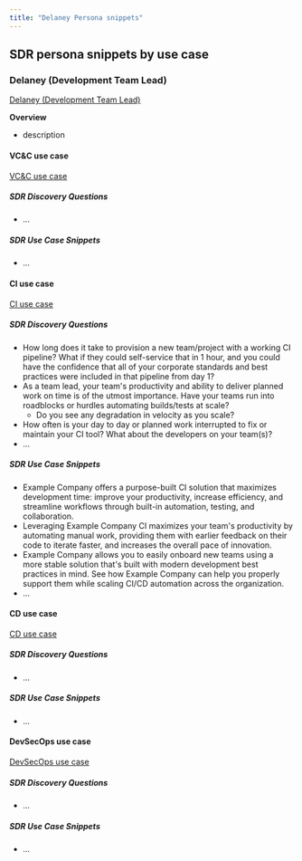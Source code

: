 ```yaml
---
title: "Delaney Persona snippets"
---
```


## SDR persona snippets by use case

### Delaney (Development Team Lead)

[Delaney (Development Team Lead)](/handbook/product/personas/#delaney-development-team-lead)

**Overview**

- description

#### VC&C use case

[VC&C use case](/handbook/marketing/brand-and-product-marketing/product-and-solution-marketing/usecase-gtm/version-control-collaboration/#personas)

##### SDR Discovery Questions

- ...

##### SDR Use Case Snippets

- ...

#### CI use case

[CI use case](/handbook/marketing/brand-and-product-marketing/product-and-solution-marketing/usecase-gtm/ci/#personas)

##### SDR Discovery Questions

- How long does it take to provision a new team/project with a working CI pipeline? What if they could self-service that in 1 hour, and you could have the confidence that all of your corporate standards and best practices were included in that pipeline from day 1?
- As a team lead, your team's productivity and ability to deliver planned work on time is of the utmost importance. Have your teams run into roadblocks or hurdles automating builds/tests at scale?
  - Do you see any degradation in velocity as you scale?
- How often is your day to day or planned work interrupted to fix or maintain your CI tool? What about the developers on your team(s)?
- ...

##### SDR Use Case Snippets

- Example Company offers a purpose-built CI solution that maximizes development time: improve your productivity, increase efficiency, and streamline workflows through built-in automation, testing, and collaboration.
- Leveraging Example Company CI maximizes your team's productivity by automating manual work, providing them with earlier feedback on their code to iterate faster, and increases the overall pace of innovation.
- Example Company allows you to easily onboard new teams using a more stable solution that's built with modern development best practices in mind. See how Example Company can help you properly support them while scaling CI/CD automation across the organization.
- ...

#### CD use case

[CD use case](/handbook/marketing/brand-and-product-marketing/product-and-solution-marketing/usecase-gtm/cd/#personas)

##### SDR Discovery Questions

- ...

##### SDR Use Case Snippets

- ...

#### DevSecOps use case

[DevSecOps use case](/handbook/marketing/brand-and-product-marketing/product-and-solution-marketing/usecase-gtm/devsecops/#personas)

##### SDR Discovery Questions

- ...

##### SDR Use Case Snippets

- ...
